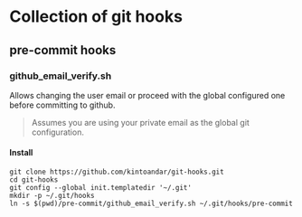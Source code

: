 # Collection of git hooks

## pre-commit hooks

### github_email_verify.sh
Allows changing the user email or proceed with the global configured one before committing to github.  
> Assumes you are using your private email as the global git configuration.

#### Install
```
git clone https://github.com/kintoandar/git-hooks.git
cd git-hooks
git config --global init.templatedir '~/.git'
mkdir -p ~/.git/hooks
ln -s $(pwd)/pre-commit/github_email_verify.sh ~/.git/hooks/pre-commit
```
